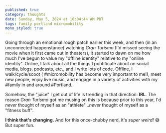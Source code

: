 ```yaml
---
published: true
category: thoughts
date: Sunday, May 5, 2024 at 10:04:44 AM PDT
tags: family portland micromobility
mono_styled: true
---
```


Going through an emotional rough patch earlier this week, and then (in an unconnected happenstance) watching _Gran Turismo_ (I'd missed seeing the movie when it first came out in theaters), it started to dawn on me how much I've begun to value my "offline identity" relative to my "online identity". Online, I talk about all the things I pontificate about on social media, blogs, podcasts, etc., and I write lots of code. Offline, I walk/cycle/scoot ( #micromobility has become very important to me!), meet new people, enjoy live music, and engage in a variety of activities with my #family in and around #Portland.

Somehow, the "juice" I get out of life is trending in that direction: **IRL**. The reason _Gran Turismo_ got me musing on this is because prior to this year, I'd _never_ thought of myself as an "athlete"…_never_ thought of myself as a "fitness buff".

**I think that's changing.** And for this once-chubby nerd, it's _super weird!_ 😅 But super fun.
